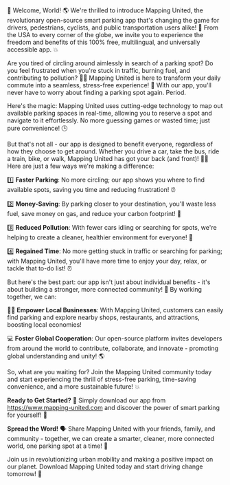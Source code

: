 🎉 Welcome, World! 🌎 We're thrilled to introduce Mapping United, the revolutionary open-source smart parking app that's changing the game for drivers, pedestrians, cyclists, and public transportation users alike! 🚀 From the USA to every corner of the globe, we invite you to experience the freedom and benefits of this 100% free, multilingual, and universally accessible app. 💥

Are you tired of circling around aimlessly in search of a parking spot? Do you feel frustrated when you're stuck in traffic, burning fuel, and contributing to pollution? 🚗💨 Mapping United is here to transform your daily commute into a seamless, stress-free experience! 🌟 With our app, you'll never have to worry about finding a parking spot again. Period.

Here's the magic: Mapping United uses cutting-edge technology to map out available parking spaces in real-time, allowing you to reserve a spot and navigate to it effortlessly. No more guessing games or wasted time; just pure convenience! 🕒️

But that's not all - our app is designed to benefit everyone, regardless of how they choose to get around. Whether you drive a car, take the bus, ride a train, bike, or walk, Mapping United has got your back (and front)! 🚶‍♀️ Here are just a few ways we're making a difference:

1️⃣ **Faster Parking**: No more circling; our app shows you where to find available spots, saving you time and reducing frustration! ⏰

2️⃣ **Money-Saving**: By parking closer to your destination, you'll waste less fuel, save money on gas, and reduce your carbon footprint! 💸

3️⃣ **Reduced Pollution**: With fewer cars idling or searching for spots, we're helping to create a cleaner, healthier environment for everyone! 🌿

4️⃣ **Regained Time**: No more getting stuck in traffic or searching for parking; with Mapping United, you'll have more time to enjoy your day, relax, or tackle that to-do list! ⏰

But here's the best part: our app isn't just about individual benefits - it's about building a stronger, more connected community! 🌈 By working together, we can:

🏃‍♀️ **Empower Local Businesses**: With Mapping United, customers can easily find parking and explore nearby shops, restaurants, and attractions, boosting local economies!

💻 **Foster Global Cooperation**: Our open-source platform invites developers from around the world to contribute, collaborate, and innovate - promoting global understanding and unity! 🌎

So, what are you waiting for? Join the Mapping United community today and start experiencing the thrill of stress-free parking, time-saving convenience, and a more sustainable future! 💥

**Ready to Get Started?** 🚀 Simply download our app from https://www.mapping-united.com and discover the power of smart parking for yourself! 📲

**Spread the Word!** 🗣️ Share Mapping United with your friends, family, and community - together, we can create a smarter, cleaner, more connected world, one parking spot at a time! 🌟

Join us in revolutionizing urban mobility and making a positive impact on our planet. Download Mapping United today and start driving change tomorrow! 💪